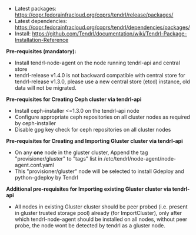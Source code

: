 - Latest packages: https://copr.fedorainfracloud.org/coprs/tendrl/release/packages/
- Latest dependencies: https://copr.fedorainfracloud.org/coprs/tendrl/dependencies/packages/
- Install: https://github.com/Tendrl/documentation/wiki/Tendrl-Package-Installation-Reference


**Pre-requisites (mandatory):**
- Install tendrl-node-agent on the node running tendrl-api and central store
- tendrl-release v1.4.0 is not backward compatible with central store for tendrl-release v1.3.0, please use a new central store (etcd) instance, old data will not be migrated.

**Pre-requisites for Creating Ceph cluster via tendrl-api**
- Install ceph-installer <=1.3.0 on the tendrl-api node
- Configure appropriate ceph repositories on all cluster nodes as required by ceph-installer
- Disable gpg key check for ceph repositories on all cluster nodes

**Pre-requisites for Creating and Importing Gluster cluster via tendrl-api**
- On any **one** node in the gluster cluster, Append the tag "provisioner/gluster" to "tags" list in /etc/tendrl/node-agent/node-agent.conf.yaml 
- This "provisioner/gluster" node will be selected to install Gdeploy and python-gdeploy by Tendrl

**Additional pre-requisites for Importing existing Gluster cluster via tendrl-api**
- All nodes in existing Gluster cluster should be peer probed (i.e. present in gluster trusted storage pool) already (for ImportCluster), only after which tendrl-node-agent should be installed on all nodes, without peer probe, the node wont be detected by tendrl as a gluster node.